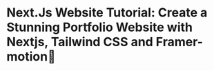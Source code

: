 # Next.Js Website Tutorial: Create a Stunning Portfolio Website with Nextjs, Tailwind CSS and Framer-motion🌟


